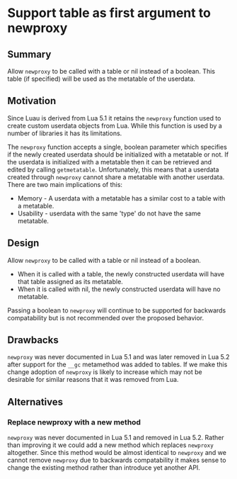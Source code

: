 # Support table as first argument to newproxy

## Summary

Allow `newproxy` to be called with a table or nil instead of a boolean. This table (if specified) will be used as the metatable of the userdata.

## Motivation

Since Luau is derived from Lua 5.1 it retains the `newproxy` function used to create custom userdata objects from Lua. While this function is used by a number of libraries it has its limitations.

The `newproxy` function accepts a single, boolean parameter which specifies if the newly created userdata should be initialized with a metatable or not. If the userdata is initialized with a metatable then it can be retrieved and edited by calling `getmetatable`. Unfortunately, this means that a userdata created through `newproxy` cannot share a metatable with another userdata. There are two main implications of this:
- Memory - A userdata with a metatable has a similar cost to a table with a metatable.
- Usability - userdata with the same 'type' do not have the same metatable.

## Design

Allow `newproxy` to be called with a table or nil instead of a boolean.
- When it is called with a table, the newly constructed userdata will have that table assigned as its metatable.
- When it is called with nil, the newly constructed userdata will have no metatable.

Passing a boolean to `newproxy` will continue to be supported for backwards compatability but is not recommended over the proposed behavior.

## Drawbacks

`newproxy` was never documented in Lua 5.1 and was later removed in Lua 5.2 after support for the `__gc` metamethod was added to tables. If we make this change adoption of `newproxy` is likely to increase which may not be desirable for similar reasons that it was removed from Lua.

## Alternatives

### Replace newproxy with a new method

`newproxy` was never documented in Lua 5.1 and removed in Lua 5.2. Rather than improving it we could add a new method which replaces `newproxy` altogether. Since this method would be almost identical to `newproxy` and we cannot remove `newproxy` due to backwards compatability it makes sense to change the existing method rather than introduce yet another API.
